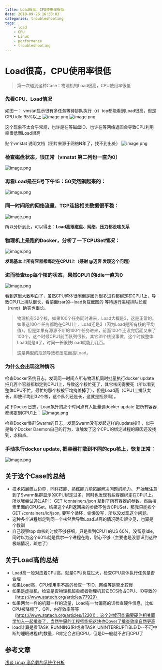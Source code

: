 ```yaml
---
title: Load很高，CPU使用率很低
date: 2018-09-26 16:30:03
categories: troubleshooting
tags:
    - load
    - CPU
    - Linux
    - performance
    - troubleshooting
---
```

# Load很高，CPU使用率很低

> 第一次碰到这种Case：物理机的Load很高，CPU使用率很低

### 先看CPU、Load情况

如图一：
vmstat显示很有多任务等待排队执行（r）top都能看到Load很高，但是CPU idle 95%以上
![image.png](/images/oss/046077102b3a0fd89e53f62cf32874c0.png)
![image.png](/images/oss/d905abc4576e0c6ac952c71005696131.png)

这个现象不太合乎常规，也许是在等磁盘IO、也许在等网络返回会导致CPU利用率很低而Load很高

贴个vmstat 说明文档（图片来源于网络N年了，找不到出处）
![image.png](/images/oss/9a0c040b24699d4128bbecae1af08b1d.png)

### 检查磁盘状态，很正常（vmstat 第二列也一直为0）
![image.png](/images/oss/19d7d02c9472ddb2b057a4d09b497463.png)



### 再看Load是在5号下午15：50突然飙起来的：
![image.png](/images/oss/71127256e8e33a716770f74cb563a1b6.png)

### 同一时间段的网络流量、TCP连接相关数据很平稳：
![image.png](/images/oss/8f7ff0bf2f313409f521f6863f2375aa.png)

所以分析到此，可以得出：**Load高跟磁盘、网络、压力都没啥关系**

### 物理机上是跑的Docker，分析了一下CPUSet情况：

![image.png](/images/oss/e7996a82da2c140594835e3264c6ef4b.png)

**发现基本上所有容器都绑定在CPU1上（感谢 @辺客 发现这个问题）**

### 进而检查top每个核的状态，果然CPU1 的idle一直为0
![image.png](/images/oss/2b32adb2071b3fdb334e0735db899a2e.png)

看到这里大致明白了，虽然CPU整体很闲但是因为很多进程都绑定在CPU1上，导致CPU1上排队很长，看前面tsar的--load负载截图的 等待运行进程排队长度（runq）确实也很长。

> 物理机有32个核，如果100个任务同时进来，Load大概是3，这是正常的。如果这100个任务都跑在CPU1上，Load还是3（因为Load是所有核的平均值）。但是如果有源源不断的100个任务进来，前面100个还没完后面又来了100个，这个时候CPU1前面队列很长，其它31个核没事做，这个时候整体Load就是6了，时间一长很快Load就能到几百。
> 
> 这是典型的瓶颈导致积压进而高Load。

### 为什么会出现这种情况 

检查Docker系统日志，发现同一时间点所有物理机同时批量执行docker update 把几百个容器都绑定到CPU1上，导致这个核忙死了，其它核闲得要死（所以看到整体CPU不忙，最忙的那个核被平均掩盖掉了），但是Load高（CPU1上排队太长，即使平均到32个核，这个队列还是长，这就是瓶颈啊）。

如下Docker日志，Load飙升的那个时间点有人批量调docker update 把所有容器都绑定到CPU1上：
![image.png](/images/oss/f4925c698c9fd4edb56fcfc2ebb9f625.png)

检查Docker集群Swarm的日志，发现Swarm没有发起这样的update操作，似乎是每个Docker Daemon自己的行为，谁触发了这个CPU的绑定过程的原因还没找到，求指点。

### 手动执行docker update, 把容器打散到不同的cpu核上，恢复正常：
![image.png](/images/oss/9e1adae472cf0b4f95af83390adaead9.png)

## 关于这个Case的总结

- 技术拓展商业边界，同样技能、熟练能力能拓展解决问题的能力。 开始我注意到了Swarm集群显示的CPU绑定过多，同时也发现有些容器绑定在CPU1上。所以我尝试通过API： GET /containers/json 拿到了所有容器的参数，然后搜索里面的CPUSet，结果这个API返回来的参数不包含CPUSet，那我只能挨个 GET /containers/id/json, 要写个循环，偷懒没写，所以没发现这个问题。
- 这种多个进程绑定到同一个核然后导致Load过高的情况确实很少见，也算是个教训
- 自己观察top 单核的时候不够仔细，只是看到CPU1 的US 60%，没留意idle，同时以为这个60%就是偶尔一个进程在跑，耐心不够（主要也是没意识到这种极端情况，疏忽了）


## 关于Load高的总结

- Load高一般对应着CPU高，就是CPU负载过大，检查CPU具体执行任务是否合理
- 如果Load高，CPU使用率不高的检查一下IO、网络等是否比较慢
- 如果是虚拟机，检查是否物理机超卖或者物理机其它ECS抢占CPU、IO导致的（https://www.atatech.org/articles/77929）
- 如果两台一样的机器一样的流量，Load有一台偏高的话检查硬件信息，比如CPU被降频了，QPI，内存效率等等（https://www.atatech.org/articles/12201），这个时候可能需要硬件相关同学加入一起排查了，当然牛逼的工程师能把这块也Cover了排查效率自然更高
- load计算是看TASK_RUNNING(R)或者TASK_UNINTERRUPTIBLE(D--不可中断的睡眠进程)的数量，R肯定会占用CPU，但是D一般就不占用CPU了

## 参考文章

[浅谈 Linux 高负载的系统化分析](http://oliveryang.net/2017/12/linux-high-loadavg-analysis-1) 



